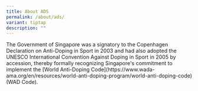 ```yaml
---
title: About ADS
permalink: /about/ads/
variant: tiptap
description: ""
---
```

<p>The Government of Singapore was a signatory to the Copenhagen Declaration on Anti-Doping in Sport in 2003 and had also adopted the UNESCO International Convention Against Doping in Sport in 2005 by accession, thereby formally recognizing Singapore's commitment to implement the [World Anti-Doping Code](https://<a rel="noopener noreferrer nofollow" target="_blank">www.wada-ama.org/en/resources/world-anti-doping-program/world-anti-doping-code</a>) (WAD Code).</p>